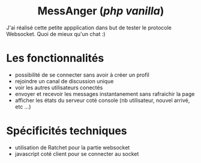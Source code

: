# <center>MessAnger (*php vanilla*)<center>
J'ai réalisé cette petite appplication dans but de tester le protocole Websocket. Quoi de mieux qu'un chat :)



# Les fonctionnalités

- possibilité de se connecter sans avoir à créer un profil
- rejoindre un canal de discussion unique 
- voir les autres utilisateurs conectés
- envoyer et recevoir les messages instantanement sans rafraichir la page
- afficher les états du serveur coté console (nb utilisateur, nouvel arrivé, etc ...)


# Spécificités techniques

- utilisation de Ratchet pour la partie websocket
- javascript coté client pour se connecter au socket

